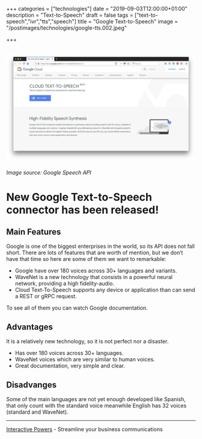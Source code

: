 +++
categories = ["technologies"]
date = "2019-09-03T12:00:00+01:00"
description = "Text-to-Speech"
draft = false
tags = ["text-to-speech","ivr","tts","speech"]
title = "Google Text-to-Speech"
image = "/postimages/technologies/google-tts.002.jpeg"

+++

![Google Cloud TTS](/postimages/technologies/google-tts.001.jpeg)
---------
###### Image source: Google Speech API

# New Google Text-to-Speech connector has been released!

##	Main Features

Google is one of the biggest enterprises in the world, so its API does not fall short. There are lots of features that are worth of mention, but we don’t have that time so here are some of them we want to remarkable:

* Google have over 180 voices across 30+ languages and variants.
* WaveNet is a new technology that consists in a powerful neural network, providing a high fidelity-audio.
* Cloud Text-To-Speech supports any device or application than can send a REST or gRPC request.

To see all of them you can watch Google documentation.

##	Advantages

It is a relatively new technology, so it is not perfect nor a disaster. 

* Has over 180 voices across 30+ languages.
* WaveNet voices which are very similar to human voices.
* Great documentation, very simple and clear.

##	Disadvanges

Some of the main languages are not yet enough developed like Spanish, that only count with the standard voice meanwhile English has 32 voices (standard and WaveNet).



---
[Interactive Powers](http://www.ivrpowers.com/) - Streamline your business communications


